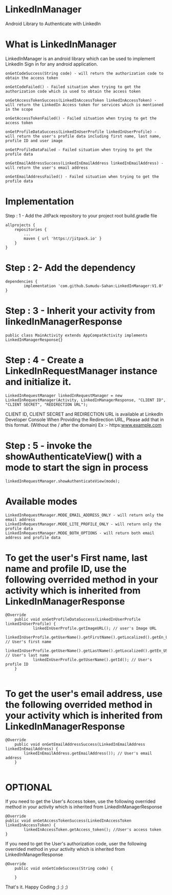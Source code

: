 # LinkedInManager
Android Library to Authenticate with LinkedIn

# What is LinkedInManager
LinkedInManager is an android library which can be used to implement LinkedIn Sign in for any android application.

```
onGetCodeSuccess(String code) - will return the authorization code to obtain the access token

onGetCodeFailed() - Failed situation when trying to get the authorization code which is used to obtain the access token

onGetAccessTokenSuccess(LinkedInAccessToken linkedInAccessToken) - will return the LinkedIn Access token for services which is mentioned in the scope
  
onGetAccessTokenFailed() - Failed situation when trying to get the access token

onGetProfileDataSuccess(LinkedInUserProfile linkedInUserProfile) - will return the user's profile data including first name, last name, profile ID and user image
  
onGetProfileDataFailed - Failed situation when trying to get the profile data

onGetEmailAddressSuccess(LinkedInEmailAddress linkedInEmailAddress) - will return the user's email address

onGetEmailAddressFailed() - Failed situation when trying to get the profile data
```



# Implementation

Step : 1 - Add the JitPack repository to your project root build.gradle file
```
allprojects {
	repositories {
		...
		maven { url 'https://jitpack.io' }
	}
}
```

# Step : 2- Add the dependency
```
dependencies {
        implementation 'com.github.Sumudu-Sahan:LinkedInManager:V1.0'
}
```

# Step : 3 - Inherit your activity from linkedInManagerResponse
```
public class MainActivity extends AppCompatActivity implements LinkedInManagerResponse{}
```

# Step : 4 - Create a LinkedInRequestManager instance and initialize it.
```
LinkedInRequestManager linkedInRequestManager = new LinkedInRequestManager(Activity, LinkedInManagerResponse, "CLIENT ID", "CLIENT SECRET", "REDIRECTION URL");
```

CLIENT ID, CLIENT SECRET and REDIRECTION URL is available at LinkedIn Developer Console
When Providing the Redirection URL, Please add that in this format. (Without the / after the domain)
Ex :- https:www.example.com

# Step : 5 - invoke the showAuthenticateView() with a mode to start the sign in process
```
linkedInRequestManager.showAuthenticateView(mode);
```

# Available modes
```
LinkedInRequestManager.MODE_EMAIL_ADDRESS_ONLY - will return only the email address
LinkedInRequestManager.MODE_LITE_PROFILE_ONLY - will return only the profile data
LinkedInRequestManager.MODE_BOTH_OPTIONS - will return both email address and profile data
```

# To get the user's First name, last name and profile ID, use the following overrided method in your activity which is inherited from LinkedInManagerResponse
```
@Override
    public void onGetProfileDataSuccess(LinkedInUserProfile linkedInUserProfile) {
            linkedInUserProfile.getImageURL(); // user's Image URL
            linkedInUserProfile.getUserName().getFirstName().getLocalized().getEn_US(); // User's first name
            linkedInUserProfile.getUserName().getLastName().getLocalized().getEn_US(); // User's last name
            linkedInUserProfile.getUserName().getId(); // User's profile ID
    }
    
```
# To get the user's email address, use the following overrided method in your activity which is inherited from LinkedInManagerResponse
```
@Override
    public void onGetEmailAddressSuccess(LinkedInEmailAddress linkedInEmailAddress) {
        linkedInEmailAddress.getEmailAddress()); // User's email address
    }
		
```
# OPTIONAL 
If you need to get the User's Access token, use the following overrided method in your activity which is inherited from LinkedInManagerResponse
```
@Override
public void onGetAccessTokenSuccess(LinkedInAccessToken linkedInAccessToken) {
        linkedInAccessToken.getAccess_token(); //User's access token
}
```

If you need to get the User's authorization code, user the following overrided method in your activity which is inherited from LinkedInManagerResponse
```
@Override
    public void onGetCodeSuccess(String code) {

    }
```

That's it. 
Happy Coding ;) ;) ;)
